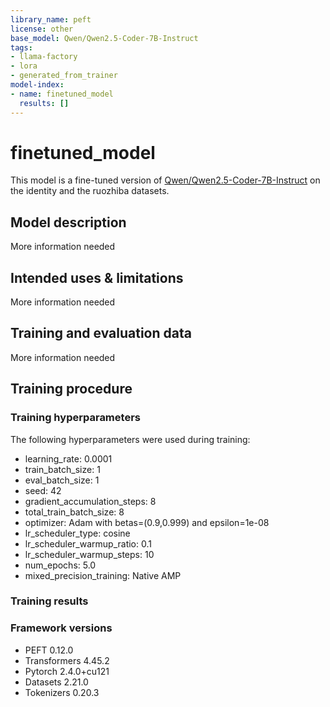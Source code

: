 ```yaml
---
library_name: peft
license: other
base_model: Qwen/Qwen2.5-Coder-7B-Instruct
tags:
- llama-factory
- lora
- generated_from_trainer
model-index:
- name: finetuned_model
  results: []
---
```


<!-- This model card has been generated automatically according to the information the Trainer had access to. You
should probably proofread and complete it, then remove this comment. -->

# finetuned_model

This model is a fine-tuned version of [Qwen/Qwen2.5-Coder-7B-Instruct](https://huggingface.co/Qwen/Qwen2.5-Coder-7B-Instruct) on the identity and the ruozhiba datasets.

## Model description

More information needed

## Intended uses & limitations

More information needed

## Training and evaluation data

More information needed

## Training procedure

### Training hyperparameters

The following hyperparameters were used during training:
- learning_rate: 0.0001
- train_batch_size: 1
- eval_batch_size: 1
- seed: 42
- gradient_accumulation_steps: 8
- total_train_batch_size: 8
- optimizer: Adam with betas=(0.9,0.999) and epsilon=1e-08
- lr_scheduler_type: cosine
- lr_scheduler_warmup_ratio: 0.1
- lr_scheduler_warmup_steps: 10
- num_epochs: 5.0
- mixed_precision_training: Native AMP

### Training results



### Framework versions

- PEFT 0.12.0
- Transformers 4.45.2
- Pytorch 2.4.0+cu121
- Datasets 2.21.0
- Tokenizers 0.20.3